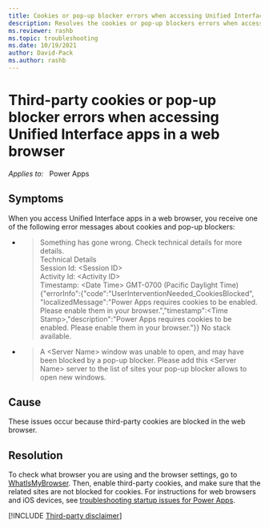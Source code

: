 ```yaml
---
title: Cookies or pop-up blocker errors when accessing Unified Interface apps
description: Resolves the cookies or pop-up blockers errors when accessing Unified Interface apps.
ms.reviewer: rashb
ms.topic: troubleshooting
ms.date: 10/19/2021
author: David-Pack
ms.author: rashb
---
```

# Third-party cookies or pop-up blocker errors when accessing Unified Interface apps in a web browser

_Applies to:_ &nbsp; Power Apps

## Symptoms

When you access Unified Interface apps in a web browser, you receive one of the following error messages about cookies and pop-up blockers:

- > Something has gone wrong. Check technical details for more details.  
  > Technical Details  
  > Session Id: \<Session ID\>  
  > Activity Id: \<Activity ID\>  
  > Timestamp: \<Date Time\> GMT-0700 (Pacific Daylight Time)  
  > {"errorInfo":{"code":"UserInterventionNeeded_CookiesBlocked", "localizedMessage":"Power Apps requires cookies to be enabled. Please enable them in your browser.","timestamp":\<Time Stamp\>,"description":"Power Apps requires cookies to be enabled. Please enable them in your browser."}}
  > No stack available.

- > A \<Server Name\> window was unable to open, and may have been blocked by a pop-up blocker. Please add this \<Server Name\> server to the list of sites your pop-up blocker allows to open new windows.

## Cause

These issues occur because third-party cookies are blocked in the web browser.

## Resolution

To check what browser you are using and the browser settings, go to [WhatIsMyBrowser](https://www.whatismybrowser.com/). Then, enable third-party cookies, and make sure that the related sites are not blocked for cookies. For instructions for web browsers and iOS devices, see [troubleshooting startup issues for Power Apps](/powerapps/troubleshooting-startup-issues#enable-storage-of-third-party-cookies-and-local-data-in-your-browser-or-app).

[!INCLUDE [Third-party disclaimer](../../includes/third-party-disclaimer.md)]

